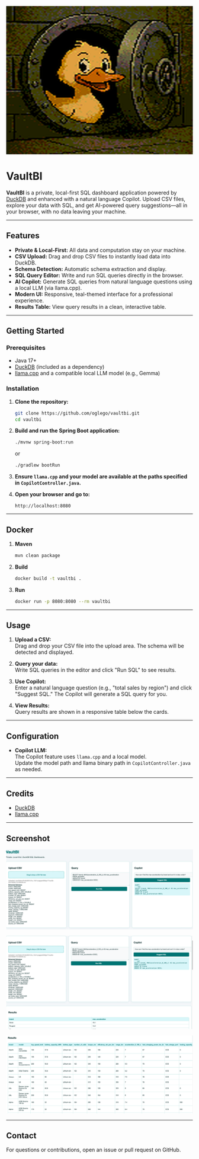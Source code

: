 <img src="src/main/resources/static/imgs/vaultbi0.png" alt="VaultBI Screenshot" width="100%" height="400"/>

# VaultBI

**VaultBI** is a private, local-first SQL dashboard application powered by [DuckDB](https://duckdb.org/) and enhanced with a natural language Copilot. Upload CSV files, explore your data with SQL, and get AI-powered query suggestions—all in your browser, with no data leaving your machine.

---

## Features

- **Private & Local-First:** All data and computation stay on your machine.
- **CSV Upload:** Drag and drop CSV files to instantly load data into DuckDB.
- **Schema Detection:** Automatic schema extraction and display.
- **SQL Query Editor:** Write and run SQL queries directly in the browser.
- **AI Copilot:** Generate SQL queries from natural language questions using a local LLM (via llama.cpp).
- **Modern UI:** Responsive, teal-themed interface for a professional experience.
- **Results Table:** View query results in a clean, interactive table.

---

## Getting Started

### Prerequisites

- Java 17+
- [DuckDB](https://duckdb.org/) (included as a dependency)
- [llama.cpp](https://github.com/ggerganov/llama.cpp) and a compatible local LLM model (e.g., Gemma)

### Installation

1. **Clone the repository:**
    ```bash
    git clone https://github.com/oglego/vaultbi.git
    cd vaultbi
    ```

2. **Build and run the Spring Boot application:**
    ```bash
    ./mvnw spring-boot:run
    ```
    or
    ```bash
    ./gradlew bootRun
    ```

3. **Ensure `llama.cpp` and your model are available at the paths specified in `CopilotController.java`.**

4. **Open your browser and go to:**
    ```
    http://localhost:8080
    ```
___
## Docker

1. **Maven**
    ```bash
    mvn clean package
    ```
2. **Build**
    ```bash
    docker build -t vaultbi .
    ```
3. **Run**
    ```bash
    docker run -p 8080:8080 --rm vaultbi
    ```
---

## Usage

1. **Upload a CSV:**  
   Drag and drop your CSV file into the upload area. The schema will be detected and displayed.

2. **Query your data:**  
   Write SQL queries in the editor and click "Run SQL" to see results.

3. **Use Copilot:**  
   Enter a natural language question (e.g., "total sales by region") and click "Suggest SQL." The Copilot will generate a SQL query for you.

4. **View Results:**  
   Query results are shown in a responsive table below the cards.

---

## Configuration

- **Copilot LLM:**  
  The Copilot feature uses `llama.cpp` and a local model.  
  Update the model path and llama binary path in `CopilotController.java` as needed.

---

## Credits

- [DuckDB](https://duckdb.org/)
- [llama.cpp](https://github.com/ggerganov/llama.cpp)

---

## Screenshot

![VaultBI Screenshot](src/main/resources/static/imgs/vaultbi1.png)

![VaultBI Screenshot](src/main/resources/static/imgs/vaultbi2.png)

![VaultBI Screenshot](src/main/resources/static/imgs/vaultbi3.png)

---

## Contact

For questions or contributions, open an issue or pull request on GitHub.